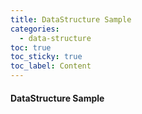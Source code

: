```yaml
---
title: DataStructure Sample 
categories:
  - data-structure 
toc: true
toc_sticky: true
toc_label: Content
---
```


#### DataStructure Sample
